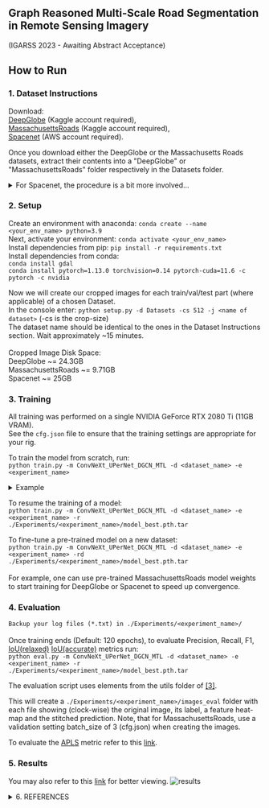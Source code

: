 ## Graph Reasoned Multi-Scale Road Segmentation in Remote Sensing Imagery
(IGARSS 2023 - Awaiting Abstract Acceptance)

## How to Run

### 1. Dataset Instructions
Download: <br>
[DeepGlobe](https://www.kaggle.com/datasets/balraj98/deepglobe-road-extraction-dataset) (Kaggle account required), <br> 
[MassachusettsRoads](https://www.kaggle.com/datasets/balraj98/massachusetts-roads-dataset) (Kaggle account required), <br>
[Spacenet](https://spacenet.ai/spacenet-roads-dataset/) (AWS account required).

Once you download either the DeepGlobe or the Massachusetts Roads datasets, extract their contents into a "DeepGlobe" or "MassachusettsRoads" folder respectively in the Datasets folder.<br>

<details> 
  <summary>For Spacenet, the procedure is a bit more involved... </summary>
  
   <br> We need the images in 8-bit format.<br> After downloading AOIs 2-5 (Vegas, Paris, Shanghai, Khartoum), go to the [CRESI](https://github.com/avanetten/cresi) repository and select "SpaceNet 5 Baseline Part 1 - Data Prep".<br> Use [create_8bit_masks.py](https://github.com/avanetten/cresi/blob/main/cresi/data_prep/create_8bit_images.py) as described in the link. Then use [speed_masks.py](https://github.com/avanetten/cresi/blob/main/cresi/data_prep/speed_masks.py) to create continuous masks. Binarize these masks between [0,1] and place them in ```/Datasets/Spacenet/trainval_labels/train_masks/```

Next, locate the ```"PS-MS"``` folder in each corresponding ```AOI_#_<city>``` directory. <br>Move all image files in each of these "PS-MS" folders to ```/Datasets/Spacenet/trainval/```. <br>Like-wise, locate the ```"MUL-PanSharpen"``` folder in each corresponding ```AOI_#_<city>_Roads_Test_Public``` directory and move all of these image files to ```/Datasets/Spacenet/test/``` 
</details>

### 2. Setup

Create an environment with anaconda: ```conda create --name <your_env_name> python=3.9```<br>
Next, activate your environment: ```conda activate <your_env_name>```<br>
Install dependencies from pip: ```pip install -r requirements.txt```<br>
Install dependencies from conda:<br>
```conda install gdal```<br>
```conda install pytorch=1.13.0 torchvision=0.14 pytorch-cuda=11.6 -c pytorch -c nvidia```<br>


Now we will create our cropped images for each train/val/test part (where applicable) of a chosen Dataset.<br>
In the console enter: ```python setup.py -d Datasets -cs 512 -j <name of dataset>``` (-cs is the crop-size)<br>
The dataset name should be identical to the ones in the Dataset Instructions section. Wait approximately ~15 minutes.<br><br>
Cropped Image Disk Space:<br> DeepGlobe ~= 24.3GB<br> MassachusettsRoads ~= 9.71GB<br> Spacenet ~= 25GB<br>

### 3. Training

All training was performed on a single NVIDIA GeForce RTX 2080 Ti (11GB VRAM).<br>
See the ```cfg.json``` file to ensure that the training settings are appropriate for your rig. 
  
To train the model from scratch, run:<br>
```python train.py -m ConvNeXt_UPerNet_DGCN_MTL -d <dataset_name> -e <experiment_name>```<br>
<details>
<summary>Example</summary>
python train.py -m ConvNeXt_UPerNet_DGCN_MTL -d MassachusettsRoads -e MassachusettsRoads
</details>
  
To resume the training of a model:<br>
```python train.py -m ConvNeXt_UPerNet_DGCN_MTL -d <dataset_name> -e <experiment_name> -r ./Experiments/<experiment_name>/model_best.pth.tar```

To fine-tune a pre-trained model on a new dataset:<br> 
```python train.py -m ConvNeXt_UPerNet_DGCN_MTL -d <dataset_name> -e <experiment_name> -rd ./Experiments/<experiment_name>/model_best.pth.tar```<br><br>
For example, one can use pre-trained MassachusettsRoads model weights to start training for DeepGlobe or Spacenet to speed up convergence.

### 4. Evaluation
```Backup your log files (*.txt) in ./Experiments/<experiment_name>/```<br><br>
Once training ends (Default: 120 epochs), to evaluate Precision, Recall, F1, [IoU(relaxed)](https://www.cs.toronto.edu/~vmnih/docs/Mnih_Volodymyr_PhD_Thesis.pdf) [IoU(accurate)](https://www.cs.toronto.edu/~vmnih/docs/Mnih_Volodymyr_PhD_Thesis.pdf) metrics run:<br>
```python eval.py -m ConvNeXt_UPerNet_DGCN_MTL -d <dataset_name> -e <experiment_name> -r ./Experiments/<experiment_name>/model_best.pth.tar```

The evaluation script uses elements from the utils folder of [[3]](https://github.com/anilbatra2185/road_connectivity/tree/master/utils).
  
This will create a ```./Experiments/<experiment_name>/images_eval``` folder with each file showing (clock-wise) the original image, its label, a feature heat-map and the stitched prediction. Note, that for MassachusettsRoads, use a validation setting batch_size of 3 (cfg.json) when creating the images.
  
To evaluate the [APLS](https://github.com/avanetten/apls) metric refer to this [link](https://github.com/anilbatra2185/road_connectivity/issues/13).
  
### 5. Results
You may also refer to this [link](https://github.com/aavek/Satellite-Image-Road-Segmentation/blob/main/docs/IGARSS_Vekinis_2023_ea.pdf) for better viewing.
![results](https://user-images.githubusercontent.com/93454699/220936233-9be5869d-caf5-4723-af48-3a78bba6d91c.png)

<details> 
<summary>  6. REFERENCES </summary>
[1] N. Weir et al., “SpaceNet MVOI: A Multi-View Overhead Imagery Dataset”, 2019 IEEE/CVF International
Conference on Computer Vision (ICCV), 2019, pp. 992-1001, doi: 10.1109/ICCV.2019.00108.<br><br>
[2] I. Demir et al., “DeepGlobe 2018: A Challenge to Parse the Earth through Satellite Images”, 2018 IEEE/CVF
Conference on Computer Vision and Pattern Recognition Workshops (CVPRW), 2018, pp. 172-17209, doi:
10.1109/CVPRW.2018.00031.<br><br>
[3] A. Batra, S. Singh, G. Pang, S. Basu, C. V. Jawahar and M. Paluri, “Improved Road Connectivity by Joint Learning
of Orientation and Segmentation”, 2019 IEEE/CVF Conference on Computer Vision and Pattern Recognition
(CVPR), 2019, pp. 10377-10385, doi: 10.1109/CVPR.2019.01063.<br><br>
[4] L. Zhang et al., “Dual Graph Convolutional Network for Semantic Segmentation”, 2019 British Machine Vision
Conference (BMVC), 2019, https://doi.org/10.48550/arXiv.1909.06121.<br><br>
[5] Z. Liu, H. Mao, C.Y. Wu, C. Feichtenhofer, T. Darrell, S. Xie, “A ConvNet for the 2020s”, 2022 Proceedings of the
IEEE/CVF Conference on Computer Vision and Pattern Recognition (CVPR), 2022, pp. 11976-11986<br><br>
[6] T. Xiao, Y. Liu, B. Zhou, Y. Jiang, J. Sun, “Unified perceptual parsing for scene understanding”. In: Ferrari, V.,
Hebert, M., Sminchisescu, C., Weiss, Y. (eds.) ECCV 2018. LNCS, vol. 11209, pp. 432–448. Springer, Cham
(2018). https://doi.org/10.1007/978-3-030-01228-1_26<br><br>
[7] A. Etten, D. Lindenbaum, T. Bacastow, “SpaceNet: A Remote Sensing Dataset and Challenge Series”, 2018,
https://doi.org/10.48550/arXiv.1807.01232<br><br>
[8] V. Mnih, “Machine Learning for Aerial Image Labeling”, PhD Dissertation, University of Toronto, 2013.<br><br>
[9] W.G.C. Bandara, J.M.J. Valanarasu, V.M .Patel, “Spin road mapper: extracting roads from aerial images via spatial
and interaction space graph reasoning for autonomous driving”. arXiv preprint arXiv:2109.07701 (2021)
</details>
  
